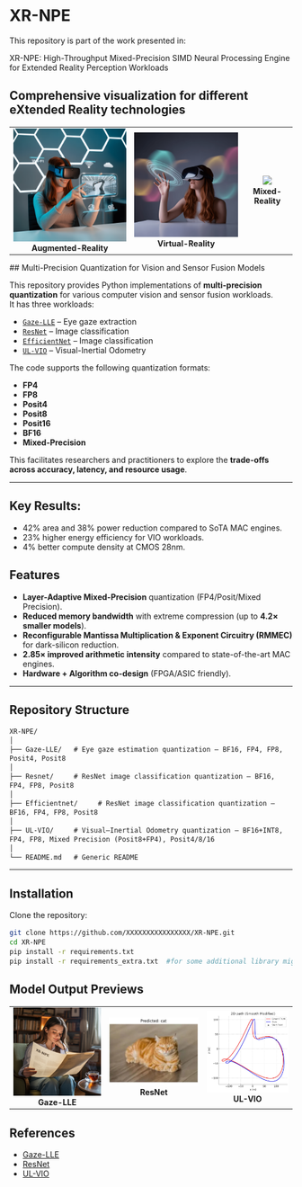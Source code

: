 # XR-NPE
This repository is part of the work presented in:

XR-NPE: High-Throughput Mixed-Precision SIMD Neural Processing Engine for Extended Reality Perception Workloads

## Comprehensive visualization for different eXtended Reality technologies
<table>
<tr>
<td align="center"><img src="images/AugmentedReality.png" width="300"/><br><b>Augmented-Reality</b></td>
<td align="center"><img src="images/VirtualReality.png" width="300"/><br><b>Virtual-Reality</b></td>
<td align="center"><img src="images/MixedReality.jpg" width="300"/><br><b>Mixed-Reality</b></td>
</tr>
</table>
## Multi-Precision Quantization for Vision and Sensor Fusion Models

This repository provides Python implementations of **multi-precision quantization** for various computer vision and sensor fusion workloads.  
It has three workloads:  
- [`Gaze-LLE`](./Gaze-LLE/README.md) – Eye gaze extraction
- [`ResNet`](./Resnet/README.md) – Image classification
- [`EfficientNet`](./EfficientNet/README.md) – Image classification 
- [`UL-VIO`](./UL-VIO/README.md) – Visual-Inertial Odometry 

The code supports the following quantization formats:
- **FP4**  
- **FP8**  
- **Posit4**   
- **Posit8**
- **Posit16**  
- **BF16**
- **Mixed-Precision**

This  facilitates  researchers and practitioners to explore the **trade-offs across accuracy, latency, and resource usage**.

---

## Key Results:
- 42% area and 38% power reduction compared to SoTA MAC engines.
- 23% higher energy efficiency for VIO workloads.
- 4% better compute density at CMOS 28nm.
## Features  
- **Layer-Adaptive Mixed-Precision** quantization (FP4/Posit/Mixed Precision).  
- **Reduced memory bandwidth** with extreme compression (up to **4.2× smaller models**).  
- **Reconfigurable Mantissa Multiplication & Exponent Circuitry (RMMEC)** for dark-silicon reduction.  
- **2.85× improved arithmetic intensity** compared to state-of-the-art MAC engines.  
- **Hardware + Algorithm co-design** (FPGA/ASIC friendly).  

---

## Repository Structure
```text
XR-NPE/
│
├── Gaze-LLE/   # Eye gaze estimation quantization — BF16, FP4, FP8, Posit4, Posit8
│
├── Resnet/     # ResNet image classification quantization — BF16, FP4, FP8, Posit8
│
├── Efficientnet/     # ResNet image classification quantization — BF16, FP4, FP8, Posit8
│
├── UL-VIO/     # Visual–Inertial Odometry quantization — BF16+INT8, FP4, FP8, Mixed Precision (Posit8+FP4), Posit4/8/16
│
└── README.md   # Generic README
```
---

## Installation

Clone the repository:
```bash
git clone https://github.com/XXXXXXXXXXXXXXXX/XR-NPE.git
cd XR-NPE
pip install -r requirements.txt
pip install -r requirements_extra.txt  #for some additional library might be used
```
## Model Output Previews
<table>
<tr>
<td align="center"><img src="images/fp32.png" width="300"/><br><b>Gaze-LLE</b></td>
<td align="center"><img src="images/resnet18_resize.jpg" width="300"/><br><b>ResNet</b></td>
<td align="center"><img src="images/Mixedaccuracy.jpg" width="300"/><br><b>UL-VIO</b></td>
</tr>
</table>

## References
- [Gaze-LLE](https://github.com/fkryan/gazelle)
- [ResNet](https://github.com/JayPatwardhan/ResNet-PyTorch)
- [UL-VIO](https://github.com/jp4327/ulvio)
